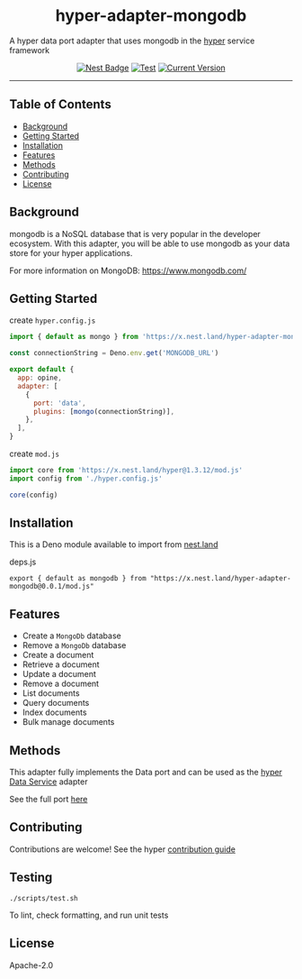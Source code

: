 <h1 align="center">hyper-adapter-mongodb</h1>
<p>A hyper data port adapter that uses mongodb in the <a href="https://hyper.io">hyper</a> service framework</p>

<p align="center">
  <a href="https://nest.land/package/hyper-adapter-mongodb"><img src="https://nest.land/badge.svg" alt="Nest Badge" /></a>
  <a href="https://github.com/hyper63/hyper-adapter-mongodb/actions/workflows/test.yml"><img src="https://github.com/hyper63/hyper-adapter-mongodb/actions/workflows/test.yml/badge.svg" alt="Test" /></a>
  <a href="https://github.com/hyper63/hyper-adapter-mongodb/tags/"><img src="https://img.shields.io/github/tag/hyper63/hyper-adapter-mongodb" alt="Current Version" /></a>
</p>

---

## Table of Contents

- [Background](#background)
- [Getting Started](#getting-started)
- [Installation](#installation)
- [Features](#features)
- [Methods](#methods)
- [Contributing](#contributing)
- [License](#license)

## Background

mongodb is a NoSQL database that is very popular in the developer ecosystem. With this adapter, you
will be able to use mongodb as your data store for your hyper applications.

For more information on MongoDB: https://www.mongodb.com/

## Getting Started

create `hyper.config.js`

```js
import { default as mongo } from 'https://x.nest.land/hyper-adapter-mongodb@0.0.1/mod.js'

const connectionString = Deno.env.get('MONGODB_URL')

export default {
  app: opine,
  adapter: [
    {
      port: 'data',
      plugins: [mongo(connectionString)],
    },
  ],
}
```

create `mod.js`

```js
import core from 'https://x.nest.land/hyper@1.3.12/mod.js'
import config from './hyper.config.js'

core(config)
```

## Installation

This is a Deno module available to import from
[nest.land](https://nest.land/package/hyper-adapter-mongodb)

deps.js

```
export { default as mongodb } from "https://x.nest.land/hyper-adapter-mongodb@0.0.1/mod.js"
```

## Features

- Create a `MongoDb` database
- Remove a `MongoDb` database
- Create a document
- Retrieve a document
- Update a document
- Remove a document
- List documents
- Query documents
- Index documents
- Bulk manage documents

## Methods

This adapter fully implements the Data port and can be used as the
[hyper Data Service](https://docs.hyper.io/data-api) adapter

See the full port [here](https://nest.land/packages/hyper-port-data)

## Contributing

Contributions are welcome! See the hyper
[contribution guide](https://docs.hyper.io/contributing-to-hyper)

## Testing

```
./scripts/test.sh
```

To lint, check formatting, and run unit tests

## License

Apache-2.0
